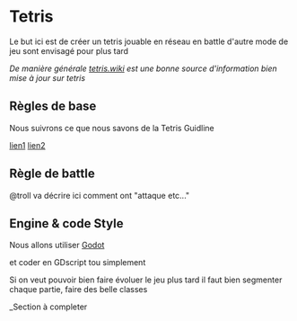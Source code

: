 # Tetris

Le but ici est de créer un tetris jouable en réseau en battle
d'autre mode de jeu sont envisagé pour plus tard

_De manière générale [tetris.wiki](https://tetris.wiki/) est une bonne source d'information bien mise à jour sur tetris_


## Règles de base
Nous suivrons ce que nous savons de la Tetris Guidline

[lien1](https://tetris.fandom.com/wiki/Tetris_Guideline) [lien2](https://tetris.wiki/Tetris_Guideline)

## Règle de battle

@troll va décrire ici comment ont "attaque etc..."

## Engine & code Style

Nous allons utiliser [Godot](https://godotengine.org/)

et coder en GDscript tou simplement

Si on veut pouvoir bien faire évoluer le jeu plus tard il faut bien segmenter chaque partie, faire des belle classes

_Section à completer
